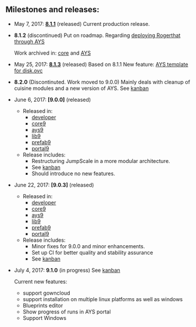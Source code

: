 ## Milestones and releases:
 - May 7, 2017: **[8.1.1](https://github.com/Jumpscale/jumpscale_core8/releases/tag/v8.1.1)** (released)
   Current production release.
   
 - **8.1.2** (discontinued)
   Put on roadmap.
   Regarding [deploying Rogerthat through AYS](https://github.com/Jumpscale/ays_jumpscale8/issues/163)
   
   Work archived in: [core](https://github.com/Jumpscale/jumpscale_core8/releases/tag/archive_8.1.2) and [AYS](https://github.com/Jumpscale/ays_jumpscale8/releases/tag/archive_8.1.2)
   
 - May 25, 2017: **[8.1.3](https://github.com/Jumpscale/jumpscale_core8/releases/tag/v8.1.3)** (released)
   Based on 8.1.1
   New feature: [AYS template for disk.ovc](https://github.com/Jumpscale/ays_jumpscale8/issues/231)
   
 - **8.2.0** (Discontinuted. Work moved to 9.0.0)
   Mainly deals with cleanup of cuisine modules and a new version of AYS.
   See [kanban](https://waffle.io/Jumpscale/home?milestone=8.2.0)

 * June 6, 2017: **[9.0.0]** (released)
   - Released in:
     - [developer](https://github.com/Jumpscale/developer9/releases/tag/v9.0.0)
     - [core9](https://github.com/Jumpscale/core9/releases/tag/v9.0.0)
     - [ays9](https://github.com/Jumpscale/ays9/releases/tag/v9.0.0)
     - [lib9](https://github.com/Jumpscale/lib9/releases/tag/v9.0.0)
     - [prefab9](https://github.com/Jumpscale/prefab9/releases/tag/v9.0.0)
     - [portal9](https://github.com/Jumpscale/core9/releases/tag/v9.0.0)
   - Release includes:
     - Restructuring JumpScale in a more modular architecture.
     - See [kanban](https://waffle.io/Jumpscale/home?milestone=9.0.0)
     - Should introduce no new features.
  
 * June 22, 2017: **[9.0.3]** (released)
 
   - Released in:
     - [developer](https://github.com/Jumpscale/developer9/releases/tag/v9.0.3)
     - [core9](https://github.com/Jumpscale/core9/releases/tag/v9.0.3)
     - [ays9](https://github.com/Jumpscale/ays9/releases/tag/v9.0.3)
     - [lib9](https://github.com/Jumpscale/lib9/releases/tag/v9.0.3)
     - [prefab9](https://github.com/Jumpscale/prefab9/releases/tag/v9.0.3)
     - [portal9](https://github.com/Jumpscale/core9/releases/tag/v9.0.3)
   - Release includes:
     - Minor fixes for 9.0.0 and minor enhancements.
     - Set up CI for better quality and stability assurance
     - See [kanban](https://waffle.io/Jumpscale/home?milestone=9.0.1)
 
 * July 4, 2017: **9.1.0** (in progress)
   See [kanban](https://waffle.io/Jumpscale/home?milestone=9.1.0)
   
   Current new features:
     - support gowncloud
     - support installation on multiple linux platforms as well as windows
     - Blueprints editor
     - Show progress of runs in AYS portal
     - Support Windows
     
